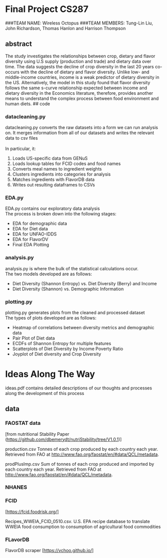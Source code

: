 # Final Project CS287
###TEAM NAME: Wireless Octopus 
###TEAM MEMBERS: Tung-Lin Liu, John Richardson, Thomas Hanlon and Harrison Thompson

## abstract
The study investigates the relationships between crop, dietary and flavor diversity using U.S supply (production and trade) and dietary data over time. The data suggests the decline of crop diversity in the last 20 years co-occurs with the decline of dietary and flavor diversity. Unlike low- and middle-income countries, income is a weak predictor of dietary diversity in the US. Alternatively, the model in this study found that flavor diversity follows the same s-curve relationship expected between income and dietary diversity in the Economics literature, therefore, provides another means to understand the complex process between food environment and human diets. ## code

### datacleaning.py

datacleaning.py converts the raw datasets into a form we can run analysis on. It merges information from all of our datasets
and writes the relevant data to csv files <br> <br>
In particular, it:
<ol>
    <li>Loads US-specific data from GENuS</li>
    <li>Loads lookup tables for FCID codes and food names</li>
    <li>Converts meal names to ingredient weights</li>
    <li>Clusters ingredients into categories for analysis</li>
    <li>Matches ingredients with FlavorDB data</li>
    <li>Writes out resulting dataframes to CSVs</li>
</ol>


### EDA.py
EDA.py contains our exploratory data analysis <br>
The process is broken down into the following stages:
<ul>
    <li>EDA for demographic data</li>
    <li>EDA for Diet data</li>
    <li>EDA for UNFAO-IDDS</li>
    <li>EDA for FlavorDV</li>
    <li>Final EDA Plotting</li>
</ul>

### analysis.py
analysis.py is where the bulk of the statistical calculations occur.<br>
The two models developed are as follows:
<ul>
    <li>Diet Diversity (Shannon Entropy) vs. Diet Diversity (Berry) and Income</li>
    <li>Diet Diversity (Shannon) vs. Demographic Information</li>
</ul>

### plotting.py
plotting.py generates plots from the cleaned and processed dataset<br>
The types of plots developed are as follows:
<ul>
    <li>Heatmap of correlations between diversity metrics and demographic data</li>
    <li>Pair Plot of Diet data</li>
    <li>ECDFs of Shannon Entropy for multiple features</li>
    <li>Scatterplots of Diet Diversity by Income Poverty Ratio</li>
    <li>Joyplot of Diet diversity and Crop Diversity</li>
</ul>

# Ideas Along The Way
ideas.pdf contains detailed descriptions of our thoughts and processes along the development of this process <br>

## data 

### FAOSTAT data 
[from nutritional Stability Paper (https://github.com/dbemerydt/nutriStability/tree/V1.0.1)]

production.csv
Tonnes of each crop produced by each country each year. Retrieved from FAO at http://www.fao.org/faostat/en/#data/QCL/metadata.

prodPlusImp.csv
Sum of tonnes of each crop produced and imported by each country each year. Retrieved from FAO at http://www.fao.org/faostat/en/#data/QCL/metadata.

### NHANES

### FCID
[https://fcid.foodrisk.org/]

Recipes_WWEIA_FCID_0510.csv. U.S. EPA recipe database to translate WWEIA food consumption to consumption of agricultural food commodities

### FLavorDB
FlavorDB scraper [https://vchoo.github.io/]

